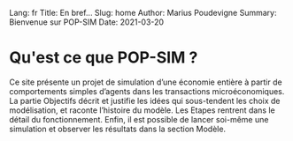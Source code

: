 Lang: fr
Title: En bref...
Slug: home
Author: Marius Poudevigne
Summary: Bienvenue sur POP-SIM
Date: 2021-03-20

# Qu'est ce que POP-SIM ?

Ce site présente un projet de simulation d’une économie entière à partir de comportements simples d’agents dans les transactions microéconomiques. La partie Objectifs décrit et justifie les idées qui sous-tendent les choix de modélisation, et raconte l’histoire du modèle. Les Etapes rentrent dans le détail du fonctionnement. Enfin, il est possible de lancer soi-même une simulation et observer les résultats dans la section Modèle.
